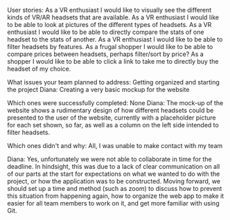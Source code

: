 User stories:
As a VR enthusiast I would like to visually see the different kinds of VR/AR headsets that are available.
As a VR enthusiast I would like to be able to look at pictures of the different types of headsets.
As a VR enthusiast I would like to be able to directly compare the stats of one headset to the stats of another.
As a VR enthusiast I would like to be able to filter headsets by features.
As a frugal shopper I would like to be able to compare prices between headsets, perhaps filter/sort by price?
As a shopper I would like to be able to click a link to take me to directly buy the headset of my choice.

What issues your team planned to address:
Getting organized and starting the project
Diana: Creating a very basic mockup for the website

Which ones were successfully completed:
None
Diana: The mock-up of the website shows a rudimentary design of how different headsets could be presented to the user of the website,
currently with a placeholder picture for each set shown, so far, as well as a column on the left side intended to filter headsets.

Which ones didn't and why:
All, I was unable to make contact with my team

Diana: Yes, unfortunately we were not able to collaborate in time for the deadline. In hindsight, this was due to a lack of 
clear communication on all of our parts at the start for expectations on what we wanted to do with the project, or
how the application was to be constructed.
Moving forward, we should set up a time and method (such as zoom) to discuss how to prevent this situation from happening again,
how to organize the web app to make it easier for all team members to work on it, and get more familiar with using Git.
